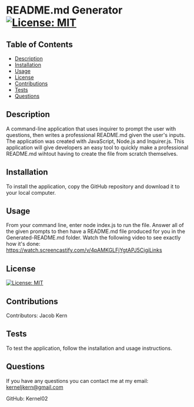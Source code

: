 
  # README.md Generator [![License: MIT](https://img.shields.io/badge/License-MIT-yellow.svg)](https://opensource.org/licenses/MIT)

  ## Table of Contents
   - [Description](#description)
   - [Installation](#installation)
   - [Usage](#usage)
   - [License](#license)
   - [Contributions](#contributions)
   - [Tests](#tests)
   - [Questions](#questions)
    
  ## Description
   A command-line application that uses inquirer to prompt the user with questions, then writes a professional README.md given the user's inputs. The application was created with JavaScript, Node.js and Inquirer.js. This application will give developers an easy tool to quickly make a professional README.md wihtout having to create the file from scratch themselves.
    
  ## Installation
   To install the application, copy the GitHub repository and download it to your local computer.
    
  ## Usage
   From your command line, enter node index.js to run the file. Answer all of the given prompts to then have a README.md file produced for you in the Generated-README.md folder. Watch the following video to see exactly how it's done: https://watch.screencastify.com/v/4pAMKGLFjYgtAPJ5CigiLinks
    
  ## License
   [![License: MIT](https://img.shields.io/badge/License-MIT-yellow.svg)](https://opensource.org/licenses/MIT)
    
  ## Contributions
   Contributors: Jacob Kern
    
  ## Tests
   To test the application, follow the installation and usage instructions.
   
  ## Questions
   If you have any questions you can contact me at my email: kerneljkern@gmail.com
   
   GitHub: Kernel02